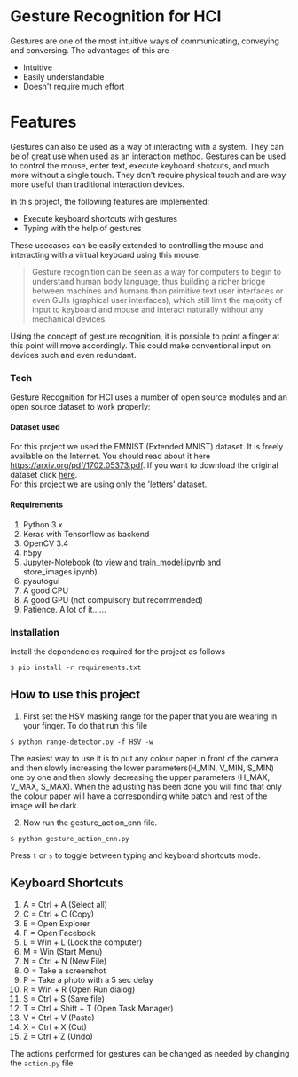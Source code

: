 # Gesture Recognition for HCI


Gestures are one of the most intuitive ways of communicating, conveying and conversing. The advantages of this are - 

  - Intuitive
  - Easily understandable
  - Doesn't require much effort

# Features

Gestures can also be used as a way of interacting with a system. They can be of great use when used as an interaction method. Gestures can be used to control the mouse, enter text, execute keyboard shotcuts, and much more without a single touch. They don't require physical touch and are way more useful than traditional interaction devices.


In this project, the following features are implemented:
  - Execute keyboard shortcuts with gestures
  - Typing with the help of gestures

These usecases can be easily extended to controlling the mouse and interacting with a virtual keyboard using this mouse.

> Gesture recognition can be seen as a way for computers to begin to understand human body language, thus building a richer bridge between machines and humans than primitive text user interfaces or even GUIs (graphical user interfaces), which still limit the majority of input to keyboard and mouse and interact naturally without any mechanical devices.

Using the concept of gesture recognition, it is possible to point a finger at this point will move accordingly. This could make conventional input on devices such and even redundant.

### Tech

Gesture Recognition for HCI uses a number of open source modules and an open source dataset to work properly:

#### Dataset used
For this project we used the EMNIST (Extended MNIST) dataset. It is freely available on the Internet. You should read about it here <a href="https://arxiv.org/pdf/1702.05373.pdf">https://arxiv.org/pdf/1702.05373.pdf</a>. If you want to download the original dataset click <a href="https://cloudstor.aarnet.edu.au/plus/index.php/s/54h3OuGJhFLwAlQ/download">here</a>.<br>
For this project we are using only the 'letters' dataset.

#### Requirements
1. Python 3.x
2. Keras with Tensorflow as backend
3. OpenCV 3.4
4. h5py
5. Jupyter-Notebook (to view and train_model.ipynb and store_images.ipynb)
6. pyautogui
7. A good CPU
8. A good GPU (not compulsory but recommended)
9. Patience. A lot of it......

### Installation

Install the dependencies required for the project as follows - 

```
$ pip install -r requirements.txt
```

## How to use this project
1. First set the HSV masking range for the paper that you are wearing in your finger. To do that run this file

```
$ python range-detector.py -f HSV -w
```
The easiest way to use it is to put any colour paper in front of the camera and then slowly increasing the lower parameters(H_MIN, V_MIN, S_MIN) one by one and then slowly decreasing the upper parameters (H_MAX, V_MAX, S_MAX). When the adjusting has been done you will find that only the colour paper will have a corresponding white patch and rest of the image will be dark. 

2. Now run the gesture_action_cnn file.
```
$ python gesture_action_cnn.py
```

Press `t` or `s` to toggle between typing and keyboard shortcuts mode.
## Keyboard Shortcuts
1. A = Ctrl + A (Select all)
2. C = Ctrl + C (Copy)
3. E = Open Explorer
4. F = Open Facebook
5. L = Win + L (Lock the computer)
6. M = Win (Start Menu)
7. N = Ctrl + N (New File)
8. O = Take a screenshot
9. P = Take a photo with a 5 sec delay
10. R = Win + R (Open Run dialog)
11. S = Ctrl + S (Save file)
12. T = Ctrl + Shift + T (Open Task Manager)
13. V = Ctrl + V (Paste)
14. X = Ctrl + X (Cut)
15. Z = Ctrl + Z (Undo)

The actions performed for gestures can be changed as needed by changing the `action.py` file
